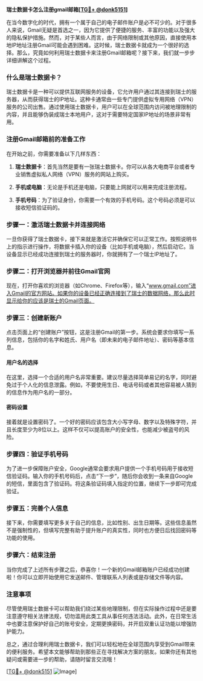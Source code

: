 **瑞士数据卡怎么注册gmail邮箱[[TG💪+ @donk5151](https://t.me/s/donk5151)]**

在当今数字化的时代，拥有一个属于自己的电子邮件账户是必不可少的。对于很多人来说，Gmail无疑是首选之一，因为它提供了便捷的服务、丰富的功能以及强大的隐私保护措施。然而，对于某些人而言，由于网络限制或其他原因，直接使用本地IP地址注册Gmail可能会遇到困难。这时候，瑞士数据卡就成为一个很好的选择。那么，究竟如何利用瑞士数据卡来注册Gmail邮箱呢？接下来，我们就一步步详细讲解这个过程。

### 什么是瑞士数据卡？

瑞士数据卡是一种可以提供互联网服务的设备，它允许用户通过其连接到瑞士的服务器，从而获得瑞士的IP地址。这种卡通常由一些专门提供虚拟专用网络（VPN）服务的公司出售。通过使用瑞士数据卡，用户可以在全球范围内访问被地理限制的内容，并且能够伪装成瑞士本地用户，这对于需要特定国家IP地址的场景非常有用。

### 注册Gmail邮箱前的准备工作

在开始之前，你需要准备以下几样东西：

1. **瑞士数据卡**：首先当然是要有一张瑞士数据卡。你可以从各大电商平台或者专业销售虚拟私人网络（VPN）服务的网站上购买。
   
2. **手机或电脑**：无论是手机还是电脑，只要能上网就可以用来完成注册流程。

3. **手机号码**：为了验证身份，你需要一个有效的手机号码。这个号码必须是可以接收短信验证码的。

### 步骤一：激活瑞士数据卡并连接网络

一旦你获得了瑞士数据卡，接下来就是激活它并确保它可以正常工作。按照说明书上的指示进行操作，将数据卡插入你的设备（比如手机或电脑），然后启动它。当设备显示已经成功连接到瑞士的服务器时，你就拥有了一个瑞士IP地址了。

### 步骤二：打开浏览器并前往Gmail官网

现在，打开你喜欢的浏览器（如Chrome、Firefox等），输入“www.gmail.com”进入Gmail的官方网站。如果你的设备已经正确连接到了瑞士的数据网络，那么此时显示给你的应该是瑞士的Gmail页面。

### 步骤三：创建新账户

点击页面上的“创建账户”按钮，这是注册Gmail的第一步。系统会要求你填写一系列信息，包括你的名字和姓氏、用户名（即未来的电子邮件地址）、密码等基本信息。

#### 用户名的选择

在这里，选择一个合适的用户名非常重要。建议尽量选择简单易记的名字，同时避免过于个人化的信息泄露。例如，不要使用生日、电话号码或者其他容易被人猜到的信息作为用户名的一部分。

#### 密码设置

接着就是设置密码了。一个好的密码应该包含大小写字母、数字以及特殊字符，并且长度至少为8位以上。这样不仅可以提高账户的安全性，也能减少被盗号的风险。

### 步骤四：验证手机号码

为了进一步保障账户安全，Google通常会要求用户提供一个手机号码用于接收短信验证码。输入你的手机号码后，点击“下一步”，随后你会收到一条来自Google的短信，里面包含了验证码。将这条验证码填入指定的位置，继续下一步即可完成验证。

### 步骤五：完善个人信息

接下来，你需要填写更多关于自己的信息，比如性别、出生日期等。这些信息虽然不是强制性的，但填写完整有助于提升账户的真实性，同时也方便日后找回密码等功能的使用。

### 步骤六：结束注册

当你完成了上述所有步骤之后，恭喜你！一个新的Gmail邮箱账户已经成功创建啦！你可以立即开始使用它发送邮件、管理联系人列表或是存储文件等内容。

### 注意事项

尽管使用瑞士数据卡可以帮助我们绕过某些地理限制，但在实际操作过程中还是要注意遵守相关法律法规，切勿滥用此类工具从事任何违法活动。此外，在日常生活中也要注意保护好自己的账号安全，定期更换密码，并开启双重认证功能以增强防护能力。

总之，通过合理利用瑞士数据卡，我们可以轻松地在全球范围内享受到Gmail带来的便利服务。希望本文能够帮助到那些正在寻找解决方案的朋友。如果你还有其他疑问或需要进一步的帮助，请随时留言交流哦！

[[TG💪+ @donk5151](https://t.me/s/donk5151) ![Image](https://i.postimg.cc/rwNCRYN7/Snipaste-2025-04-30-17-27-05.png)]